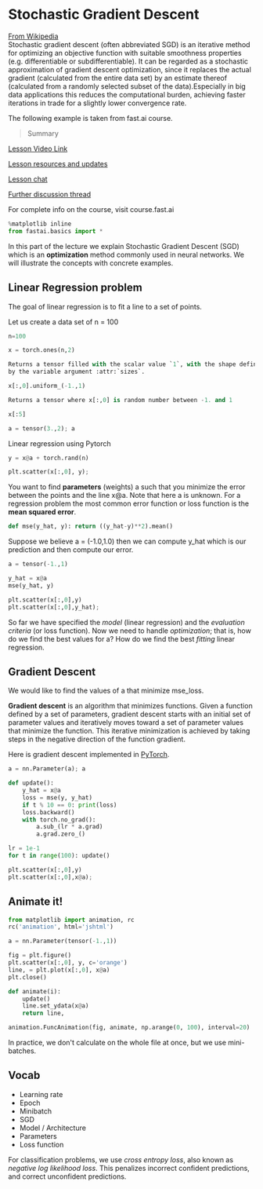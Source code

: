 # Stochastic Gradient Descent

[From Wikipedia](https://en.wikipedia.org/wiki/Stochastic_gradient_descent)  
Stochastic gradient descent (often abbreviated SGD) is an iterative method for optimizing an objective function with suitable smoothness properties (e.g. differentiable or subdifferentiable). It can be regarded as a stochastic approximation of gradient descent optimization, since it replaces the actual gradient (calculated from the entire data set) by an estimate thereof (calculated from a randomly selected subset of the data).Especially in big data applications this reduces the computational burden, achieving faster iterations in trade for a slightly lower convergence rate.

The following example is taken from fast.ai course.

> Summary

[Lesson Video Link](https://course.fast.ai/videos/?lesson=2)

[Lesson resources and updates](https://forums.fast.ai/t/lesson-2-official-resources-and-updates/28630)

[Lesson chat](https://forums.fast.ai/t/lesson-2-chat/28722)

[Further discussion thread](https://forums.fast.ai/t/lesson-2-further-discussion/28706)

For complete info on the course, visit course.fast.ai

```python
%matplotlib inline
from fastai.basics import *
```

In this part of the lecture we explain Stochastic Gradient Descent (SGD) which is an **optimization** method commonly used in neural networks. We will illustrate the concepts with concrete examples.

## Linear Regression problem

The goal of linear regression is to fit a line to a set of points.

Let us create a data set of n = 100

```python
n=100
```

```python
x = torch.ones(n,2)

Returns a tensor filled with the scalar value `1`, with the shape defined
by the variable argument :attr:`sizes`.

x[:,0].uniform_(-1.,1)

Returns a tensor where x[:,0] is random number between -1. and 1

x[:5]
```

```python
a = tensor(3.,2); a
```

Linear regression using Pytorch

```python
y = x@a + torch.rand(n)
```

```python
plt.scatter(x[:,0], y);
```

You want to find **parameters** (weights) a such that you minimize the error between the points and the line x@a. Note that here a is unknown. For a regression problem the most common error function or loss function is the **mean squared error**.

```python
def mse(y_hat, y): return ((y_hat-y)**2).mean()
```

Suppose we believe a = (-1.0,1.0) then we can compute y_hat which is our prediction and then compute our error.

```python
a = tensor(-1.,1)
```

```python
y_hat = x@a
mse(y_hat, y)
```

```python
plt.scatter(x[:,0],y)
plt.scatter(x[:,0],y_hat);
```

So far we have specified the _model_ (linear regression) and the _evaluation criteria_ (or loss function). Now we need to handle _optimization_; that is, how do we find the best values for a? How do we find the best _fitting_ linear regression.

## Gradient Descent

We would like to find the values of a that minimize mse_loss.

**Gradient descent** is an algorithm that minimizes functions. Given a function defined by a set of parameters, gradient descent starts with an initial set of parameter values and iteratively moves toward a set of parameter values that minimize the function. This iterative minimization is achieved by taking steps in the negative direction of the function gradient.

Here is gradient descent implemented in [PyTorch](https://pytorch.org).

```python
a = nn.Parameter(a); a
```

```python
def update():
    y_hat = x@a
    loss = mse(y, y_hat)
    if t % 10 == 0: print(loss)
    loss.backward()
    with torch.no_grad():
        a.sub_(lr * a.grad)
        a.grad.zero_()
```

```python
lr = 1e-1
for t in range(100): update()
```

```python
plt.scatter(x[:,0],y)
plt.scatter(x[:,0],x@a);

```

## **Animate it!**

```python
from matplotlib import animation, rc
rc('animation', html='jshtml')
```

```python
a = nn.Parameter(tensor(-1.,1))

fig = plt.figure()
plt.scatter(x[:,0], y, c='orange')
line, = plt.plot(x[:,0], x@a)
plt.close()

def animate(i):
    update()
    line.set_ydata(x@a)
    return line,

animation.FuncAnimation(fig, animate, np.arange(0, 100), interval=20)
```

In practice, we don't calculate on the whole file at once, but we use mini-batches.

## Vocab

- Learning rate
- Epoch
- Minibatch
- SGD
- Model / Architecture
- Parameters
- Loss function

For classification problems, we use _cross entropy loss_, also known as _negative log likelihood loss_. This penalizes incorrect confident predictions, and correct unconfident predictions.
